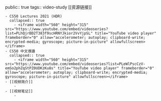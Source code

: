public:: true
tags:: video-study
[[资源链接]]

	- CS50 Lectures 2021 (HDR)
	  collapsed:: true
		- <iframe width="560" height="315" src="https://www.youtube.com/embed/videoseries?list=PLhQjrBD2T383f9scHRNYJkior2VvYjpSL" title="YouTube video player" frameborder="0" allow="accelerometer; autoplay; clipboard-write; encrypted-media; gyroscope; picture-in-picture" allowfullscreen></iframe>
	- CS50 中文導讀
	  collapsed:: true
		- <iframe width="560" height="315" src="https://www.youtube.com/embed/videoseries?list=PLeWlPscCzV-emSo2phZqStPZ0UDKzKu8s" title="YouTube video player" frameborder="0" allow="accelerometer; autoplay; clipboard-write; encrypted-media; gyroscope; picture-in-picture" allowfullscreen></iframe>
	- [[视频简介]]
		-
	- [[视频笔记]]
		-